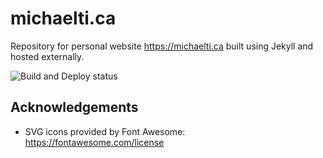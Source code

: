 # michaelti.ca

Repository for personal website <https://michaelti.ca> built using Jekyll and hosted externally.

![Build and Deploy status](https://github.com/michaelti/michaelti.ca/workflows/Build%20and%20Deploy/badge.svg)

## Acknowledgements

- SVG icons provided by Font Awesome: <https://fontawesome.com/license>
